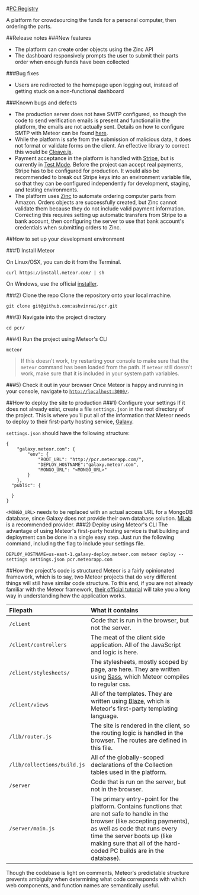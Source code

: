 #[PC Registry](http://pcr.meteorapp.com/)

A platform for crowdsourcing the funds for a personal computer, then ordering the parts.

##Release notes
###New features
- The platform can create order objects using the Zinc API
- The dashboard responsively prompts the user to submit their parts order when enough funds have been collected

###Bug fixes
- Users are redirected to the homepage upon logging out, instead of getting stuck on a non-functional dashboard

###Known bugs and defects
- The production server does not have SMTP configured, so though the code to send verification emails is present and functional in the platform, the emails are not actually sent. Details on how to configure SMTP with Meteor can be found [here](https://themeteorchef.com/snippets/using-the-email-package/).
- While the platform is safe from the submission of malicious data, it does not format or validate forms on the client. An effective library to correct this would be [Cleave.js](https://nosir.github.io/cleave.js/).
- Payment acceptance in the platform is handled with [Stripe](https://stripe.com/), but is currently in [Test Mode](https://stripe.com/docs/testing). Before the project can accept real payments, Stripe has to be configured for production. It would also be recommended to break out Stripe keys into an environment variable file, so that they can be configured independently for development, staging, and testing environments.
- The platform uses [Zinc](https://zinc.io/) to automate ordering computer parts from Amazon. Orders objects are successfully created, but Zinc cannot validate them because they do not include valid payment information. Correcting this requires setting up automatic transfers from Stripe to a bank account, then configuring the server to use that bank account's credentials when submitting orders to Zinc.

##How to set up your development environment

###1) Install Meteor

 On Linux/OSX, you can do it from the Terminal.
```
curl https://install.meteor.com/ | sh
```
On Windows, use the official [installer](https://install.meteor.com/windows).

###2) Clone the repo
Clone the repository onto your local machine.

```
git clone git@github.com:ashvinrai/pcr.git
```
###3) Navigate into the project directory

```
cd pcr/
```
###4) Run the project using Meteor's CLI

```
meteor
```
> If this doesn't work, try restarting your console to make sure that the `meteor` command has been loaded from the path. If `meteor` still doesn't work, make sure that it is included in your system path variables.

###5) Check it out in your browser
Once Meteor is happy and running in your console, navigate to [```http://localhost:3000/```](http://localhost:3000/).

##How to deploy the site to production
###1) Configure your settings
If it does not already exist, create a file `settings.json` in the root directory of the project. This is where you'll put all of the information that Meteor needs to deploy to their first-party hosting service, [Galaxy](https://www.meteor.com/hosting). 

`settings.json` should have the following structure:
```
{
	"galaxy.meteor.com": {
		"env": {
			"ROOT_URL": "http://pcr.meteorapp.com/",
			"DEPLOY_HOSTNAME":"galaxy.meteor.com",
			"MONGO_URL": "<MONGO_URL>"
		}
	},
  "public": {

  }
}

```
`<MONGO_URL>` needs to be replaced with an actual access URL for a MongoDB database, since Galaxy does not provide their own database solution. [MLab](https://mlab.com/) is a recommended provider.
###2) Deploy using Meteor's CLI
The advantage of using Meteor's first-party hosting service is that building and deployment can be done in a single easy step. Just run the following command, including the flag to include your settings file.
```
DEPLOY_HOSTNAME=us-east-1.galaxy-deploy.meteor.com meteor deploy --settings settings.json pcr.meteorapp.com
```
##How the project's code is structured
Meteor is a fairly opinionated framework, which is to say, two Meteor projects that do very different things will still have similar code structure. To this end, if you are not already familiar with the Meteor framework, [their official tutorial](https://www.meteor.com/tutorials/blaze/creating-an-app) will take you a long way in understanding how the application works.

| Filepath | What it contains |
|:------------- |:-------------|
| `/client`      | Code that is run in the browser, but not the server. | 
| `/client/controllers` | The meat of the client side application. All of the JavaScript and logic is here.|
| `/client/stylesheets/` | The stylesheets, mostly scoped by page, are here. They are written using [Sass](http://sass-lang.com/), which Meteor compiles to regular css.
|`/client/views`|All of the templates. They are written using [Blaze](https://guide.meteor.com/blaze.html), which is Meteor's first-party templating language.
|`/lib/router.js`|The site is rendered in the client, so the routing logic is handled in the browser. The routes are defined in this file.|
|`/lib/collections/build.js`|All of the globally-scoped declarations of the Collection tables used in the platform.|
|`/server`|Code that is run on the server, but not in the browser.|
|`/server/main.js`|The primary entry-point for the platform. Contains functions that are not safe to handle in the browser (like accepting payments), as well as code that runs every time the server boots up (like making sure that all of the hard-coded PC builds are in the database).
Though the codebase is light on comments, Meteor's predictable structure prevents ambiguity when determining what code corresponds with which web components, and function names are semantically useful.